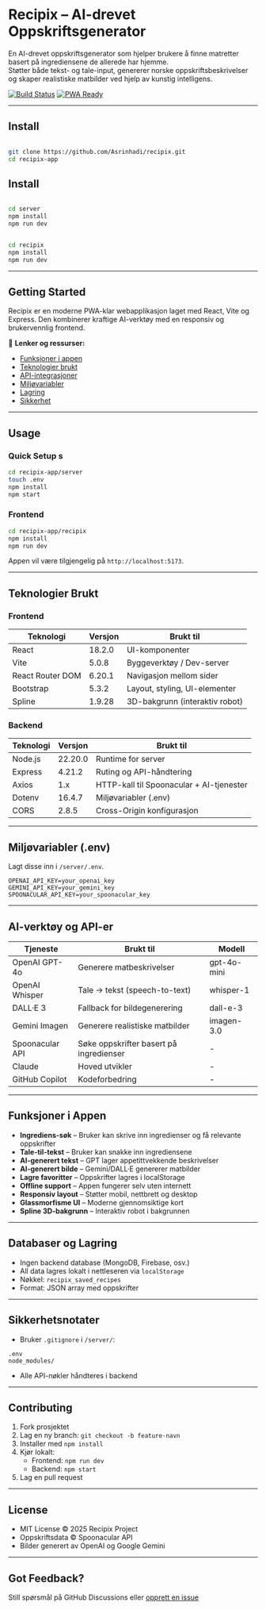 # Recipix – AI-drevet Oppskriftsgenerator

 En AI-drevet oppskriftsgenerator som hjelper brukere å finne matretter basert på ingrediensene de allerede har hjemme.  
 Støtter både tekst- og tale-input, genererer norske oppskriftsbeskrivelser og skaper realistiske matbilder ved hjelp av kunstig intelligens.

[![Build Status](https://img.shields.io/badge/status-active-brightgreen)]() [![PWA Ready](https://img.shields.io/badge/PWA-ready-blueviolet)]()

---

## Install

```bash

git clone https://github.com/Asrinhadi/recipix.git
cd recipix-app                      

```
## Install

```bash

cd server
npm install
npm run dev

```
```bash

cd recipix
npm install
npm run dev

```


---

## Getting Started

Recipix er en moderne PWA-klar webapplikasjon laget med React, Vite og Express. Den kombinerer kraftige AI-verktøy med en responsiv og brukervennlig frontend.

🔗 **Lenker og ressurser:**
- [Funksjoner i appen](#funksjoner-i-appen)
- [Teknologier brukt](#teknologier-brukt)
- [API-integrasjoner](#ai-verktøy-og-api-er)
- [Miljøvariabler](#miljøvariabler-env)
- [Lagring](#databaser-og-lagring)
- [Sikkerhet](#sikkerhetsnotater)

---

## Usage

### Quick Setup s

```bash
cd recipix-app/server
touch .env
npm install
npm start
```

### Frontend

```bash
cd recipix-app/recipix
npm install
npm run dev
```
Appen vil være tilgjengelig på `http://localhost:5173`.


---

## Teknologier Brukt

### Frontend

| Teknologi         | Versjon    | Brukt til                                  |
|------------------|------------|--------------------------------------------|
| React            | 18.2.0     | UI-komponenter                             |
| Vite             | 5.0.8      | Byggeverktøy / Dev-server                  |
| React Router DOM | 6.20.1     | Navigasjon mellom sider                    |
| Bootstrap        | 5.3.2      | Layout, styling, UI-elementer              |
| Spline           | 1.9.28     | 3D-bakgrunn (interaktiv robot)             |

### Backend

| Teknologi | Versjon  | Brukt til                            |
|----------|----------|--------------------------------------|
| Node.js  | 22.20.0  | Runtime for server                   |
| Express  | 4.21.2   | Ruting og API-håndtering             |
| Axios    | 1.x      | HTTP-kall til Spoonacular + AI-tjenester |
| Dotenv   | 16.4.7   | Miljøvariabler (.env)                |
| CORS     | 2.8.5    | Cross-Origin konfigurasjon           |

---

## Miljøvariabler (.env)

Lagt disse inn i `/server/.env`.

```env
OPENAI_API_KEY=your_openai_key
GEMINI_API_KEY=your_gemini_key
SPOONACULAR_API_KEY=your_spoonacular_key
```

---

## AI-verktøy og API-er

| Tjeneste        | Brukt til                               | Modell        |
|-----------------|------------------------------------------|---------------|
| OpenAI GPT-4o   | Generere matbeskrivelser                 | gpt-4o-mini   |
| OpenAI Whisper  | Tale → tekst (speech-to-text)           | whisper-1     |
| DALL·E 3        | Fallback for bildegenerering             | dall-e-3      |
| Gemini Imagen   | Generere realistiske matbilder          | imagen-3.0    |
| Spoonacular API | Søke oppskrifter basert på ingredienser | -             |
| Claude          | Hoved utvikler                          | -             |
| GitHub Copilot  | Kodeforbedring                          | -             |

---

## Funksjoner i Appen

-  **Ingrediens-søk** – Bruker kan skrive inn ingredienser og få relevante oppskrifter
-  **Tale-til-tekst** – Bruker kan snakke inn ingrediensene
-  **AI-generert tekst** – GPT lager appetittvekkende beskrivelser
-  **AI-generert bilde** – Gemini/DALL·E genererer matbilder
-  **Lagre favoritter** – Oppskrifter lagres i localStorage
-  **Offline support** – Appen fungerer selv uten internett
-  **Responsiv layout** – Støtter mobil, nettbrett og desktop
-  **Glassmorfisme UI** – Moderne gjennomsiktige kort
-  **Spline 3D-bakgrunn** – Interaktiv robot i bakgrunnen

---

## Databaser og Lagring

- Ingen backend database (MongoDB, Firebase, osv.)
- All data lagres lokalt i nettleseren via `localStorage`
- Nøkkel: `recipix_saved_recipes`
- Format: JSON array med oppskrifter

---

## Sikkerhetsnotater

- Bruker `.gitignore` i `/server/`:

```gitignore
.env
node_modules/
```

- Alle API-nøkler håndteres i backend


---

## Contributing

1. Fork prosjektet
2. Lag en ny branch: `git checkout -b feature-navn`
3. Installer med `npm install`
4. Kjør lokalt:
   - Frontend: `npm run dev`
   - Backend: `npm start`
5. Lag en pull request 

---

## License

- MIT License © 2025 Recipix Project
- Oppskriftsdata © Spoonacular API
- Bilder generert av OpenAI og Google Gemini

---

## Got Feedback?

Still spørsmål på GitHub Discussions eller [opprett en issue](https://github.com/asrinhadi/recipix/issues)